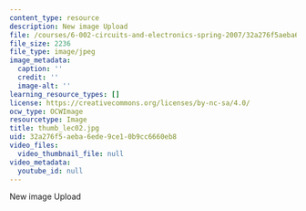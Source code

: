 ```yaml
---
content_type: resource
description: New image Upload
file: /courses/6-002-circuits-and-electronics-spring-2007/32a276f5aeba6ede9ce10b9cc6660eb8_thumb_lec02.jpg
file_size: 2236
file_type: image/jpeg
image_metadata:
  caption: ''
  credit: ''
  image-alt: ''
learning_resource_types: []
license: https://creativecommons.org/licenses/by-nc-sa/4.0/
ocw_type: OCWImage
resourcetype: Image
title: thumb_lec02.jpg
uid: 32a276f5-aeba-6ede-9ce1-0b9cc6660eb8
video_files:
  video_thumbnail_file: null
video_metadata:
  youtube_id: null
---
```

New image Upload